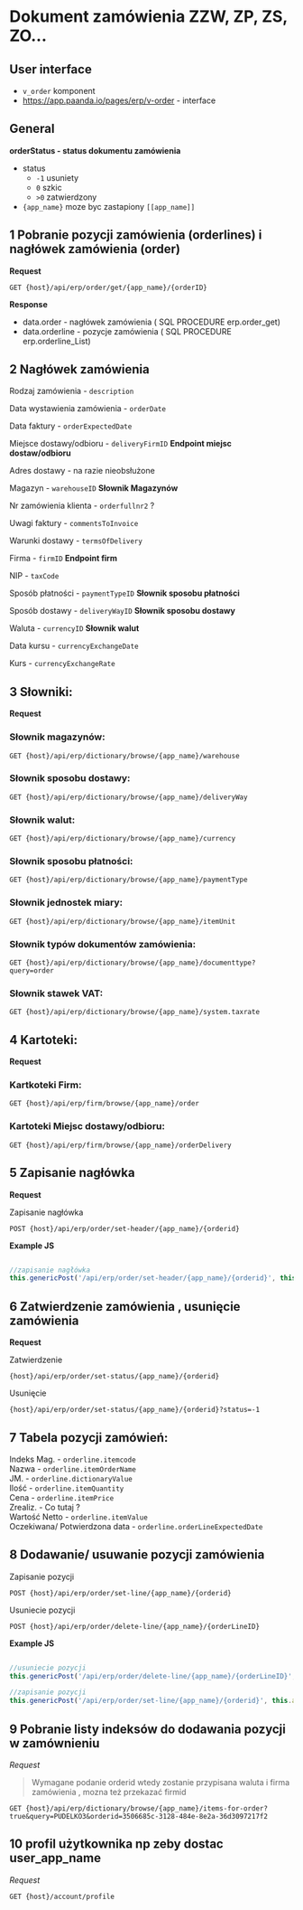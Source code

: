 # Dokument zamówienia ZZW, ZP, ZS, ZO...


## User interface

- `v_order`  komponent
- https://app.paanda.io/pages/erp/v-order - interface

## General

**orderStatus - status dokumentu zamówienia**

- status
  - `-1` usuniety
  - `0`  szkic
  - `>0` zatwierdzony
- `{app_name}` moze byc zastapiony `[[app_name]]`

## 1 Pobranie pozycji zamówienia (orderlines) i nagłówek zamówienia (order)

**Request**

```http
GET {host}/api/erp/order/get/{app_name}/{orderID}
```

**Response**

- data.order - nagłówek zamówienia  ( SQL PROCEDURE erp.order_get)
- data.orderline - pozycje zamówienia  ( SQL PROCEDURE erp.orderline_List)


## 2 Nagłówek zamówienia 

Rodzaj zamówienia - `description`

Data wystawienia zamówienia - `orderDate`

Data faktury - `orderExpectedDate`

Miejsce dostawy/odbioru - `deliveryFirmID` **Endpoint miejsc dostaw/odbioru**

Adres dostawy - na razie nieobsłużone

Magazyn - `warehouseID` **Słownik Magazynów**

Nr zamówienia klienta - `orderfullnr2` ?

Uwagi faktury - `commentsToInvoice`

Warunki dostawy - `termsOfDelivery`

Firma - `firmID` **Endpoint firm** 

NIP - `taxCode`

Sposób płatności - `paymentTypeID`  **Słownik sposobu płatności**

Sposób dostawy - `deliveryWayID` **Słownik sposobu dostawy**

Waluta - `currencyID` **Słownik walut**

Data kursu - `currencyExchangeDate`

Kurs - `currencyExchangeRate`


## 3 Słowniki:

**Request**

### Słownik magazynów:

```http
GET {host}/api/erp/dictionary/browse/{app_name}/warehouse
```

### Słownik sposobu dostawy:

```http
GET {host}/api/erp/dictionary/browse/{app_name}/deliveryWay
```

### Słownik walut:

```http
GET {host}/api/erp/dictionary/browse/{app_name}/currency
```

### Słownik sposobu płatności:

```http
GET {host}/api/erp/dictionary/browse/{app_name}/paymentType
```

### Słownik jednostek miary:

```http
GET {host}/api/erp/dictionary/browse/{app_name}/itemUnit
```

### Słownik typów dokumentów zamówienia:

```http
GET {host}/api/erp/dictionary/browse/{app_name}/documenttype?query=order
```

### Słownik stawek VAT:

```http
GET {host}/api/erp/dictionary/browse/{app_name}/system.taxrate
```

## 4 Kartoteki:

**Request**

### Kartkoteki Firm:

```http
GET {host}/api/erp/firm/browse/{app_name}/order
```

### Kartoteki Miejsc dostawy/odbioru:

```http
GET {host}/api/erp/firm/browse/{app_name}/orderDelivery
```



## 5 Zapisanie nagłówka 

**Request**

Zapisanie nagłówka

```http
POST {host}/api/erp/order/set-header/{app_name}/{orderid}
```


**Example JS**

```js

//zapisanie nagłówka
this.genericPost('/api/erp/order/set-header/{app_name}/{orderid}', this.api.data.order);

```

## 6 Zatwierdzenie zamówienia , usunięcie zamówienia

**Request**

Zatwierdzenie

```http
{host}/api/erp/order/set-status/{app_name}/{orderid}
```

Usunięcie

```http
{host}/api/erp/order/set-status/{app_name}/{orderid}?status=-1
```

## 7 Tabela pozycji zamówień:
 
Indeks Mag. - `orderline.itemcode`  
Nazwa - `orderline.itemOrderName`  
JM. - `orderline.dictionaryValue`  
Ilość - `orderline.itemQuantity`  
Cena - `orderline.itemPrice`  
Zrealiz. - Co tutaj ?  
Wartość Netto - `orderline.itemValue`  
Oczekiwana/ Potwierdzona data - `orderline.orderLineExpectedDate`  

## 8 Dodawanie/ usuwanie pozycji zamówienia

Zapisanie pozycji

```http
POST {host}/api/erp/order/set-line/{app_name}/{orderid}
```

Usuniecie pozycji

```http
POST {host}/api/erp/order/delete-line/{app_name}/{orderLineID}
```

**Example JS**

```js

//usuniecie pozycji
this.genericPost('/api/erp/order/delete-line/{app_name}/{orderLineID}', this.api.data.orderline[index],this.fetchData);

//zapisanie pozycji
this.genericPost('/api/erp/order/set-line/{app_name}/{orderid}', this.api.data.orderline, this.fetchData);

```


## 9 Pobranie listy indeksów do dodawania pozycji w zamównieniu

*Request*

> Wymagane podanie orderid wtedy zostanie przypisana waluta i firma zamówienia , mozna też przekazać firmid

```http
GET {host}/api/erp/dictionary/browse/{app_name}/items-for-order?true&query=PUDELKO3&orderid=3506685c-3128-484e-8e2a-36d3097217f2
```


## 10 profil użytkownika  np zeby dostac user_app_name

*Request*

```
GET {host}/account/profile
```



